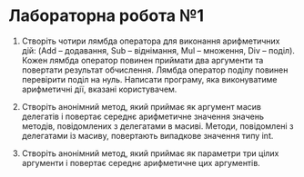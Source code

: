 <h1>Лабораторна робота №1</h1>

1. Створіть чотири лямбда оператора для виконання арифметичних дій:
(Add – додавання, Sub – віднімання, Mul – множення, Div – поділ).
Кожен лямбда оператор повинен приймати два аргументи та повертати результат 
обчислення. Лямбда оператор поділу повинен перевірити поділ на нуль.
Написати програму, яка виконуватиме арифметичні дії, вказані користувачем.


2. Створіть анонімний метод, який приймає як аргумент масив делегатів
і повертає середнє арифметичне значення значень методів, повідомлених з
делегатами в масиві. Методи, повідомлені з делегатами із масиву, повертають
випадкове значення типу int.


3. Створіть анонімний метод, який приймає як параметри три цілих аргументи
і повертає середнє арифметичне цих аргументів.
